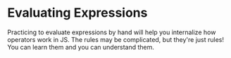 # Evaluating Expressions

Practicing to evaluate expressions by hand will help you internalize how
operators work in JS. The rules may be complicated, but they're just rules! You
can learn them and you can understand them.
